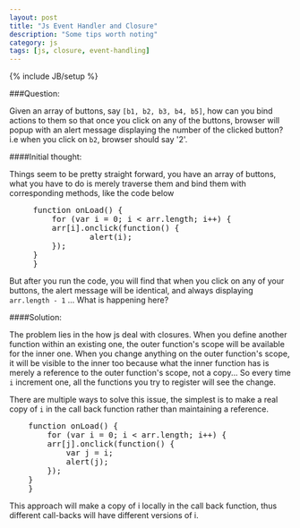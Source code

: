 ```yaml
---
layout: post
title: "Js Event Handler and Closure"
description: "Some tips worth noting"
category: js  
tags: [js, closure, event-handling]
---
```

{% include JB/setup %}

###Question: 

Given an array of buttons, say <code>[b1, b2, b3, b4, b5]</code>, how can you bind actions to them so that once you click on any of the buttons, browser will popup with an alert message displaying the number of the clicked button? i.e when you click on <code>b2</code>, browser should say '2'.

####Initial thought:

Things seem to be pretty straight forward, you have an array of buttons, what you have to do is merely traverse them and bind them with corresponding methods, like the code below

<pre class='prettyprint lang-js'>
     function onLoad() {
         for (var i = 0; i < arr.length; i++) {
	     arr[i].onclick(function() {
                 alert(i);
	     });
	 }
     }	      
</pre>

But after you run the code, you will find that when you click on any of your buttons, the alert message will be identical, and always displaying <code>arr.length - 1</code> ... What is happening here?

####Solution:

The problem lies in the how js deal with closures. When you define another function within an existing one, the outer function's scope will be available for the inner one. When you change anything on the outer function's scope, it will be visible to the inner too because what the inner function has is merely a reference to the outer function's scope, not a copy... So every time <code>i</code> increment one, all the functions you try to register will see the change.

There are multiple ways to solve this issue, the simplest is to make a real copy of <code>i</code> in the call back function rather than maintaining a reference.

<pre class='prettyprint lang-js'>
    function onLoad() {
        for (var i = 0; i < arr.length; i++) {
	    arr[j].onclick(function() {
	        var j = i;
	        alert(j);
	    });
	}
    }
</pre>

This approach will make a copy of i locally in the call back function, thus different call-backs will have different versions of i. 

<script src="//google-code-prettify.googlecode.com/svn/loader/run_prettify.js"></script>